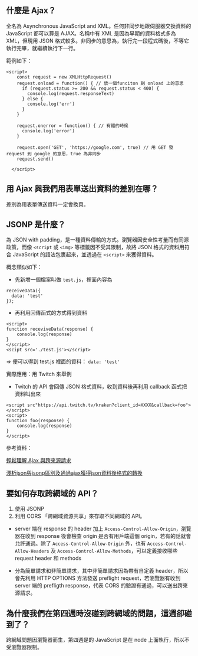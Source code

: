 ## 什麼是 Ajax？
全名為 Asynchronous JavaScript and XML。任何非同步地跟伺服器交換資料的 JavaScript 都可以算是 AJAX。名稱中有 XML 是因為早期的資料格式多為 XML，但現用 JSON 格式較多。非同步的意思為，執行完一段程式碼後，不等它執行完畢，就繼續執行下一行。

範例如下：

```
<script>
    const request = new XMLHttpRequest()
    request.onload = function() { // 放一個funciton 到 onload 上的意思 
      if (request.status >= 200 && request.status < 400) {
        console.log(request.responseText)
      } else {
        console.log('err')
      }
    }

    request.onerror = function() { // 有錯的時候
      console.log('error')
    }

    request.open('GET', 'https://google.com', true) // 用 GET 發 request 到 google 的意思，true 為非同步
    request.send()

  </script>
```


## 用 Ajax 與我們用表單送出資料的差別在哪？
差別為用表單傳送資料一定會換頁。


## JSONP 是什麼？
為 JSON with padding，是一種資料傳輸的方式。瀏覽器因安全性考量而有同源政策，而像 `<script` 或 `<img>` 等標籤因不受其限制，故將 JSON 格式的資料用符合 JavaScript 的語法包裹起來，並透過在 `<script>` 來獲得資料。

概念類似如下：

* 先新增一個檔案叫做 `test.js`，裡面內容為

```
receiveData({
  data: 'test'
});
``` 
* 再利用回傳函式的方式得到資料

```
<script>
function receviveData(response) {
	console.log(response)
}
</script>
<scipt src='./test.js'></script>
```
=> 便可以得到 test.js 裡面的資料： `data: 'test'`

實際應用：用 Twitch 來舉例

* Twitch 的 API 會回傳 JSON 格式資料，收到資料後再利用 callback 函式把資料叫出來

```
<script src"https://api.twitch.tv/kraken?client_id=XXXX&callback=foo"></script>
<script>
function foo(response) {
	console.log(response)
}
</script>
```

參考資料：

[輕鬆理解 Ajax 與跨來源請求](https://blog.techbridge.cc/2017/05/20/api-ajax-cors-and-jsonp/)

[淺析json與jsonp區別及通過ajax獲得json資料後格式的轉換](https://codertw.com/%E5%89%8D%E7%AB%AF%E9%96%8B%E7%99%BC/386085/)


## 要如何存取跨網域的 API？
1. 使用 JSONP
2. 利用 CORS 「跨網域資源共享」來存取不同網域的 API。

* server 端在 response 的 header 加上 `Access-Control-Allow-Origin`，瀏覽器在收到 response 後會檢查 origin 是否有用戶端這個 origin，若有的話就會允許通過。除了 `Access-Control-Allow-Origin` 外，也有 `Access-Control-Allow-Headers` 及 `Access-Control-Allow-Methods`，可以定義接收哪些 request header 和 methods

* 分為簡單請求和非簡單請求，其中非簡單請求因為帶有自定義 header，所以會先利用 HTTP OPTIONS 方法發送 preflight request，若瀏覽器有收到 server 端的 prefligth response，代表 CORS 的驗證有通過，可以送出跨來源請求。


## 為什麼我們在第四週時沒碰到跨網域的問題，這週卻碰到了？
跨網域問題因瀏覽器而生，第四週是的 JavaScript 是在 node 上面執行，所以不受瀏覽器限制。


